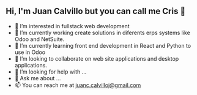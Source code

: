 ## Hi, I'm Juan Calvillo but you can call me Cris 👋

- 👀 I’m  interested in fullstack web development
- 🔭 I’m currently working create solutions in diferents erps systems like Odoo and NetSuite.
- 🌱 I’m currently learning front end development in React and Python to use in Odoo
- 👯 I’m looking to collaborate on web site applications and desktop applications.
- 🤔 I’m looking for help with ...
- 💬 Ask me about ...
- 📫 You can reach me at juanc.calvilloj@gmail.com 
